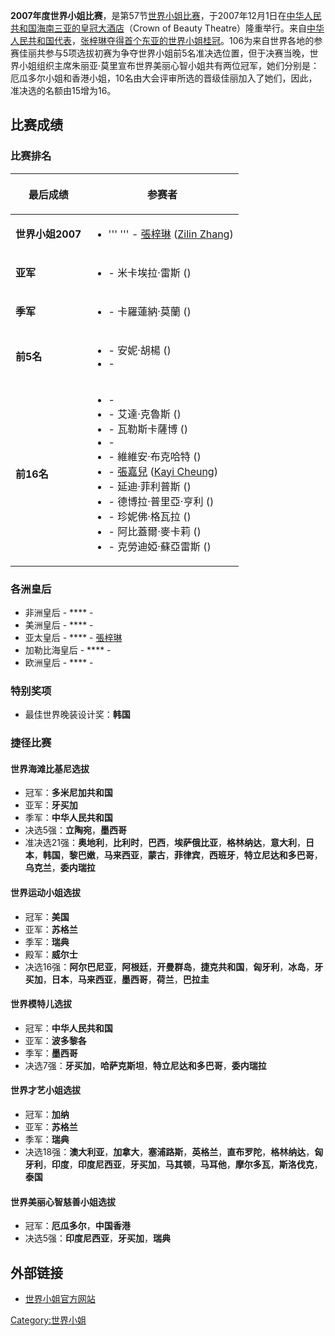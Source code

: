 **2007年度世界小姐比赛**，是第57节[世界小姐比赛](../Page/世界小姐.md "wikilink")，于2007年12月1日在[中华人民共和国](https://zh.wikipedia.org/wiki/中华人民共和国 "wikilink")[海南](https://zh.wikipedia.org/wiki/海南 "wikilink")[三亚的皇冠大酒店](https://zh.wikipedia.org/wiki/三亚 "wikilink")（Crown
of Beauty
Theatre）隆重举行。来自[中华人民共和国代表](https://zh.wikipedia.org/wiki/中华人民共和国 "wikilink")，[张梓琳夺得首个](../Page/张梓琳.md "wikilink")[东亚的世界小姐桂冠](https://zh.wikipedia.org/wiki/东亚 "wikilink")。106为来自世界各地的参赛佳丽共参与5项选拔初赛为争夺世界小姐前5名准决选位置，但于决赛当晚，世界小姐组织主席朱丽亚·莫里宣布世界美丽心智小姐共有两位冠军，她们分别是：厄瓜多尔小姐和香港小姐，10名由大会评审所选的晋级佳丽加入了她们，因此，准决选的名额由15增为16。

## 比赛成绩

### 比赛排名

<table>
<thead>
<tr class="header">
<th><p>最后成绩</p></th>
<th><p>参赛者</p></th>
</tr>
</thead>
<tbody>
<tr class="odd">
<td><p><strong>世界小姐2007</strong></p></td>
<td><ul>
<li>''' ''' - <a href="https://zh.wikipedia.org/wiki/張梓琳" title="wikilink">張梓琳</a> (<a href="../Page/张梓琳.md" title="wikilink">Zilin Zhang</a>)</li>
</ul></td>
</tr>
<tr class="even">
<td><p><strong>亚军</strong></p></td>
<td><ul>
<li><strong></strong> - 米卡埃拉·雷斯 ()</li>
</ul></td>
</tr>
<tr class="odd">
<td><p><strong>季军</strong></p></td>
<td><ul>
<li><strong></strong> - 卡羅蓮納·莫蘭 ()</li>
</ul></td>
</tr>
<tr class="even">
<td><p><strong>前5名</strong></p></td>
<td><ul>
<li><strong></strong> - 安妮·胡楊 ()</li>
<li><strong></strong> - </li>
</ul></td>
</tr>
<tr class="odd">
<td><p><strong>前16名</strong></p></td>
<td><ul>
<li><strong></strong> - </li>
<li><strong></strong> - 艾達·克魯斯 ()</li>
<li><strong></strong> - 瓦勒斯卡薩博 ()</li>
<li><strong></strong> - </li>
<li><strong></strong> - 維維安·布克哈特 ()</li>
<li><strong></strong> - <a href="../Page/張嘉兒.md" title="wikilink">張嘉兒</a> (<a href="../Page/張嘉兒.md" title="wikilink">Kayi Cheung</a>)</li>
<li><strong></strong> - 延迪·菲利普斯 ()</li>
<li><strong></strong> - 德博拉·普里亞·亨利 ()</li>
<li><strong></strong> - 珍妮佛·格瓦拉 ()</li>
<li><strong></strong> - 阿比蓋爾·麥卡莉 ()</li>
<li><strong></strong> - 克勞迪婭·蘇亞雷斯 ()</li>
</ul></td>
</tr>
</tbody>
</table>

### 各洲皇后

  - 非洲皇后 - **** -
  - 美洲皇后 - **** -
  - 亚太皇后 - **** - [張梓琳](https://zh.wikipedia.org/wiki/張梓琳 "wikilink")
  - 加勒比海皇后 - **** -
  - 欧洲皇后 - **** -

### 特别奖项

  - 最佳世界晚装设计奖：**韩国**

### 捷径比赛

#### 世界海滩比基尼选拔

  - 冠军：**多米尼加共和国**
  - 亚军：**牙买加**
  - 季军：**中华人民共和国**
  - 决选5强：**立陶宛**，**墨西哥**
  - 准决选21强：**奥地利**，**比利时**，**巴西**，**埃萨俄比亚**，**格林纳达**，**意大利**，**日本**，**韩国**，**黎巴嫩**，**马来西亚**，**蒙古**，**菲律宾**，**西班牙**，**特立尼达和多巴哥**，**乌克兰**，**委内瑞拉**

#### 世界运动小姐选拔

  - 冠军：**美国**
  - 亚军：**苏格兰**
  - 季军：**瑞典**
  - 殿军：**威尔士**
  - 决选16强：**阿尔巴尼亚**，**阿根廷**，**开曼群岛**，**捷克共和国**，**匈牙利**，**冰岛**，**牙买加**，**日本**，**马来西亚**，**墨西哥**，**荷兰**，**巴拉圭**

#### 世界模特儿选拔

  - 冠军：**中华人民共和国**
  - 亚军：**波多黎各**
  - 季军：**墨西哥**
  - 决选7强：**牙买加**，**哈萨克斯坦**，**特立尼达和多巴哥**，**委内瑞拉**

#### 世界才艺小姐选拔

  - 冠军：**加纳**
  - 亚军：**苏格兰**
  - 季军：**瑞典**
  - 决选18强：**澳大利亚**，**加拿大**，**塞浦路斯**，**英格兰**，**直布罗陀**，**格林纳达**，**匈牙利**，**印度**，**印度尼西亚**，**牙买加**，**马其顿**，**马耳他**，**摩尔多瓦**，**斯洛伐克**，**泰国**

#### 世界美丽心智慈善小姐选拔

  - 冠军：**厄瓜多尔**，**中国香港**
  - 决选5强：**印度尼西亚**，**牙买加**，**瑞典**

## 外部链接

  - [世界小姐官方网站](http://www.missworld.tv)

[Category:世界小姐](https://zh.wikipedia.org/wiki/Category:世界小姐 "wikilink")